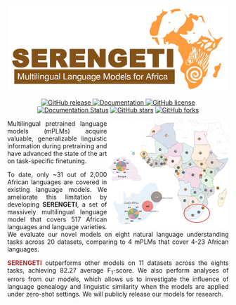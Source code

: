 <p align="center">
    <br>
    <img src="./images/serengeti_logo.png"/>
    <br>
<p>

<p align="center">
<a href="https://github.com/UBC-NLP/serengeti/releases">
        <img alt="GitHub release" src="https://img.shields.io/github/release/UBC-NLP/serengeti.svg">
    </a>

<a href="https://demos.dlnlp.ai/serengeti">
        <img alt="Documentation" src="https://img.shields.io/website.svg?down_color=red&down_message=offline&up_message=online&url=https://demos.dlnlp.ai/serengeti">
    </a>
<a href="https://github.com/UBC-NLP/serengeti/blob/main/LICENSE"><img alt="GitHub license" src="https://img.shields.io/github/license/UBC-NLP/serengeti?logoColor=blue"></a>
<a href='https://serengeti.readthedocs.io/en/latest/?badge=latest'><img src='https://readthedocs.org/projects/serengeti/badge/?version=latest' alt='Documentation Status' /></a>
<a href="https://github.com/UBC-NLP/serengeti/stargazers"><img alt="GitHub stars" src="https://img.shields.io/github/stars/UBC-NLP/serengeti"></a>
<a href="https://github.com/UBC-NLP/serengeti/network"><img alt="GitHub forks" src="https://img.shields.io/github/forks/UBC-NLP/serengeti"></a>

</p>
 
<img src="./images/serengati_languages.jpg" width="55%" height="55%" align="right">
<div style='text-align: justify;'>
Multilingual pretrained language models (mPLMs) acquire valuable, generalizable linguistic information during pretraining and have advanced the state of the art on task-specific finetuning. 

To date, only ~31 out of 2,000 African languages are covered in existing language models. We ameliorate this limitation by developing <b>SERENGETI</b>, a set of massively multilingual language model that covers 517 African languages and language varieties. We evaluate our novel models on eight natural language understanding tasks across 20 datasets, comparing to 4 mPLMs that cover 4-23 African languages. 

<b style='color:brown'>SERENGETI</b> outperforms other models on $11$ datasets across the eights tasks, achieving 82.27 average F<sub>1</sub>-score. We also perform analyses of errors from our models, which allows us to investigate the influence of language genealogy and linguistic similarity when the models are applied under zero-shot settings. We will publicly release our models for research.

</div>
